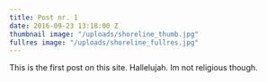```yaml
---
title: Post nr. 1
date: 2016-09-23 13:18:00 Z
thumbnail image: "/uploads/shoreline_thumb.jpg"
fullres image: "/uploads/shoreline_fullres.jpg"
---
```


This is the first post on this site. Hallelujah.
Im not religious though.